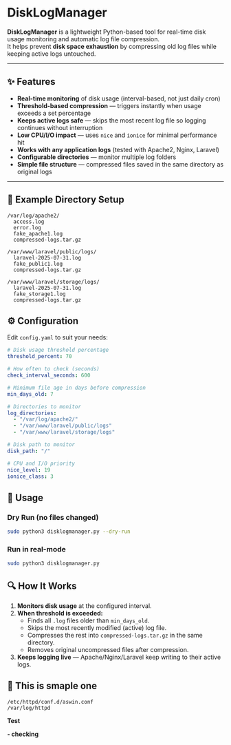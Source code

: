 # DiskLogManager

**DiskLogManager** is a lightweight Python-based tool for real-time disk usage monitoring and automatic log file compression.  
It helps prevent **disk space exhaustion** by compressing old log files while keeping active logs untouched.

---

## ✨ Features

- **Real-time monitoring** of disk usage (interval-based, not just daily cron)
- **Threshold-based compression** — triggers instantly when usage exceeds a set percentage
- **Keeps active logs safe** — skips the most recent log file so logging continues without interruption
- **Low CPU/I/O impact** — uses `nice` and `ionice` for minimal performance hit
- **Works with any application logs** (tested with Apache2, Nginx, Laravel)
- **Configurable directories** — monitor multiple log folders
- **Simple file structure** — compressed files saved in the same directory as original logs

---

## 📂 Example Directory Setup

```plaintext
/var/log/apache2/
  access.log
  error.log
  fake_apache1.log
  compressed-logs.tar.gz

/var/www/laravel/public/logs/
  laravel-2025-07-31.log
  fake_public1.log
  compressed-logs.tar.gz

/var/www/laravel/storage/logs/
  laravel-2025-07-31.log
  fake_storage1.log
  compressed-logs.tar.gz
  ```

## ⚙️ Configuration

Edit `config.yaml` to suit your needs:

```yaml
# Disk usage threshold percentage
threshold_percent: 70

# How often to check (seconds)
check_interval_seconds: 600

# Minimum file age in days before compression
min_days_old: 7

# Directories to monitor
log_directories:
  - "/var/log/apache2/"
  - "/var/www/laravel/public/logs"
  - "/var/www/laravel/storage/logs"

# Disk path to monitor
disk_path: "/"

# CPU and I/O priority
nice_level: 19
ionice_class: 3
```
## 🚀 Usage

### Dry Run (no files changed)
```bash
sudo python3 disklogmanager.py --dry-run
```
### Run in real-mode
```bash
sudo python3 disklogmanager.py
```
## 🔍 How It Works

1. **Monitors disk usage** at the configured interval.
2. **When threshold is exceeded:**
   - Finds all `.log` files older than `min_days_old`.
   - Skips the most recently modified (active) log file.
   - Compresses the rest into `compressed-logs.tar.gz` in the same directory.
   - Removes original uncompressed files after compression.
3. **Keeps logging live** — Apache/Nginx/Laravel keep writing to their active logs.

## 🚀 This is smaple one 
```
/etc/httpd/conf.d/aswin.conf
/var/log/httpd
```
**Test**

**- checking**

